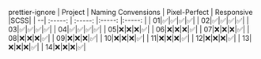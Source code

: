 prettier-ignore
| Project | Naming Convensions | Pixel-Perfect | Responsive |SCSS|
| --| :-----: | :-----: |:-----: |:-----: |
| 01|✅|✅|✅|✅|
| 02|✅|✅|✅|✅|
| 03|✅|✅|✅|✅|
| 04|✅|✅|✅|✅|
| 05|❌|❌|❌|✅|
| 06|❌|❌|❌|✅|
| 07|❌|❌|❌|✅|
| 08|❌|❌|❌|✅|
| 09|❌|❌|❌|✅|
| 10|❌|❌|❌|✅|
| 11|❌|❌|❌|✅|
| 12|❌|❌|❌|✅|
| 13|❌|❌|❌|✅|
| 14|❌|❌|❌|✅|